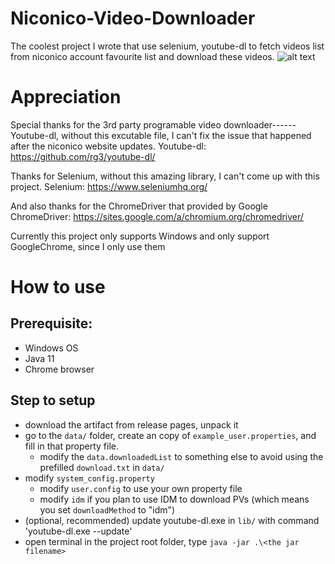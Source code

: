 # Niconico-Video-Downloader
The coolest project I wrote that use selenium, youtube-dl to fetch videos list from niconico account favourite list and download these videos.
![alt text](https://upload.wikimedia.org/wikipedia/de/c/ce/NicoNicoDouga-Logo-Vector.svg)

# Appreciation 
Special thanks for the 3rd party programable video downloader------Youtube-dl,
without this excutable file, I can't fix the issue that happened after the niconico website updates.
Youtube-dl: https://github.com/rg3/youtube-dl/

Thanks for Selenium, without this amazing library, I can't come up with this project.
Selenium: https://www.seleniumhq.org/

And also thanks for the ChromeDriver that provided by Google
ChromeDriver: https://sites.google.com/a/chromium.org/chromedriver/

Currently this project only supports Windows and only support GoogleChrome, since I only use them

# How to use
## Prerequisite:
 - Windows OS
 - Java 11
 - Chrome browser
## Step to setup
 - download the artifact from release pages, unpack it 
 - go to the `data/` folder, create an copy of `example_user.properties`, and fill in that property file. 
   - modify the `data.downloadedList` to something else to avoid using the prefilled `download.txt` in `data/`
 - modify `system_config.property`
   - modify `user.config` to use your own property file
   - modify `idm` if you plan to use IDM to download PVs (which means you set `downloadMethod` to "idm")
 - (optional, recommended) update youtube-dl.exe in `lib/` with command 'youtube-dl.exe --update'
 - open terminal in the project root folder, type `java -jar .\<the jar filename>`
